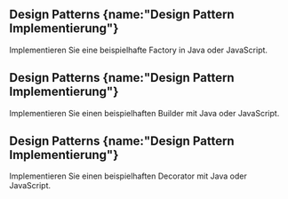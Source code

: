 ## Design Patterns {name:"Design Pattern Implementierung"}
<p>Implementieren Sie eine beispielhafte Factory in Java oder JavaScript.</p>

## Design Patterns {name:"Design Pattern Implementierung"}
<p>Implementieren Sie einen beispielhaften Builder mit Java oder JavaScript.</p>

## Design Patterns {name:"Design Pattern Implementierung"}
<p>Implementieren Sie einen beispielhaften Decorator mit Java oder JavaScript.</p>